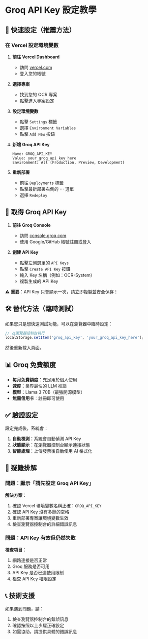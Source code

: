 # Groq API Key 設定教學

## 🎯 快速設定（推薦方法）

### 在 Vercel 設定環境變數

1. **前往 Vercel Dashboard**
   - 訪問 [vercel.com](https://vercel.com)
   - 登入您的帳號

2. **選擇專案**
   - 找到您的 OCR 專案
   - 點擊進入專案設定

3. **設定環境變數**
   - 點擊 `Settings` 標籤
   - 選擇 `Environment Variables`
   - 點擊 `Add New` 按鈕

4. **新增 Groq API Key**
   ```
   Name: GROQ_API_KEY
   Value: your_groq_api_key_here
   Environment: All (Production, Preview, Development)
   ```

5. **重新部署**
   - 前往 `Deployments` 標籤
   - 點擊最新部署右側的 ⋯ 選單
   - 選擇 `Redeploy`

## 🔑 取得 Groq API Key

1. **前往 Groq Console**
   - 訪問 [console.groq.com](https://console.groq.com)
   - 使用 Google/GitHub 帳號註冊或登入

2. **創建 API Key**
   - 點擊左側選單的 `API Keys`
   - 點擊 `Create API Key` 按鈕
   - 輸入 Key 名稱（例如：OCR-System）
   - 複製生成的 API Key

⚠️ **重要**：API Key 只會顯示一次，請立即複製並安全保存！

## 🛠️ 替代方法（臨時測試）

如果您只是想快速測試功能，可以在瀏覽器中臨時設定：

```javascript
// 在瀏覽器控制台執行
localStorage.setItem('groq_api_key', 'your_groq_api_key_here');
```

然後重新載入頁面。

## 📊 Groq 免費額度

- **每月免費額度**：充足用於個人使用
- **速度**：業界最快的 LLM 推論
- **模型**：Llama 3 70B（最強開源模型）
- **無需信用卡**：註冊即可使用

## ✅ 驗證設定

設定完成後，系統會：

1. **自動檢測**：系統會自動偵測 API Key
2. **狀態顯示**：在瀏覽器控制台顯示連接狀態
3. **智能處理**：上傳發票後自動使用 AI 格式化

## 🐛 疑難排解

### 問題：顯示「請先設定 Groq API Key」

**解決方案**：
1. 確認 Vercel 環境變數名稱正確：`GROQ_API_KEY`
2. 確認 API Key 沒有多餘的空格
3. 重新部署專案讓環境變數生效
4. 檢查瀏覽器控制台的詳細錯誤訊息

### 問題：API Key 有效但仍然失敗

**檢查項目**：
1. 網路連接是否正常
2. Groq 服務是否可用
3. API Key 是否已達使用限制
4. 檢查 API Key 權限設定

## 📞 技術支援

如果遇到問題，請：
1. 檢查瀏覽器控制台的錯誤訊息
2. 確認按照以上步驟正確設定
3. 如需協助，請提供具體的錯誤訊息